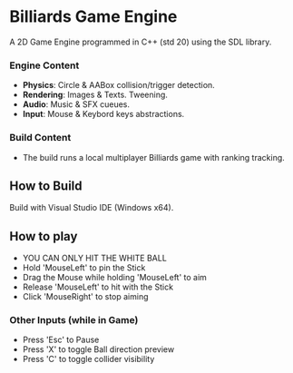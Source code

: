 # Billiards Game Engine
A 2D Game Engine programmed in C++ (std 20) using the SDL library.

### Engine Content
- **Physics**: Circle & AABox collision/trigger detection.
- **Rendering**: Images & Texts. Tweening.
- **Audio**: Music & SFX cueues.
- **Input**: Mouse & Keybord keys abstractions.

### Build Content
- The build runs a local multiplayer Billiards game with ranking tracking.


## How to Build
Build with Visual Studio IDE (Windows x64).


## How to play
- YOU CAN ONLY HIT THE WHITE BALL
- Hold 'MouseLeft' to pin the Stick
- Drag the Mouse while holding 'MouseLeft' to aim
- Release 'MouseLeft' to hit with the Stick
- Click 'MouseRight' to stop aiming


### Other Inputs (while in Game)
- Press 'Esc' to Pause
- Press 'X' to toggle Ball direction preview
- Press 'C' to toggle collider visibility
